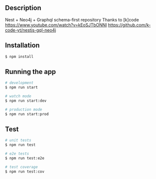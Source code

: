 ## Description

Nest + Neo4j + Graphql schema-first repository
Thanks to [k]code https://www.youtube.com/watch?v=kEoSJTbONNI
https://github.com/k-code-yt/nestjs-gql-neo4j

## Installation

```bash
$ npm install
```

## Running the app

```bash
# development
$ npm run start

# watch mode
$ npm run start:dev

# production mode
$ npm run start:prod
```

## Test

```bash
# unit tests
$ npm run test

# e2e tests
$ npm run test:e2e

# test coverage
$ npm run test:cov
```
